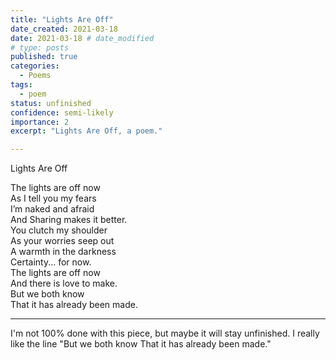 ```yaml
---
title: "Lights Are Off"
date_created: 2021-03-18
date: 2021-03-18 # date_modified
# type: posts
published: true
categories:
  - Poems
tags:
  - poem
status: unfinished
confidence: semi-likely
importance: 2
excerpt: "Lights Are Off, a poem."

---
```


Lights Are Off

The lights are off now  
As I tell you my fears  
I’m naked and afraid  
And Sharing makes it better.  
You clutch my shoulder  
As your worries seep out  
A warmth in the darkness  
Certainty... for now.  
The lights are off now  
And there is love to make.  
But we both know  
That it has already been made.  

---

I'm not 100% done with this piece, but maybe it will stay unfinished. I really like the line "But we both know
That it has already been made."